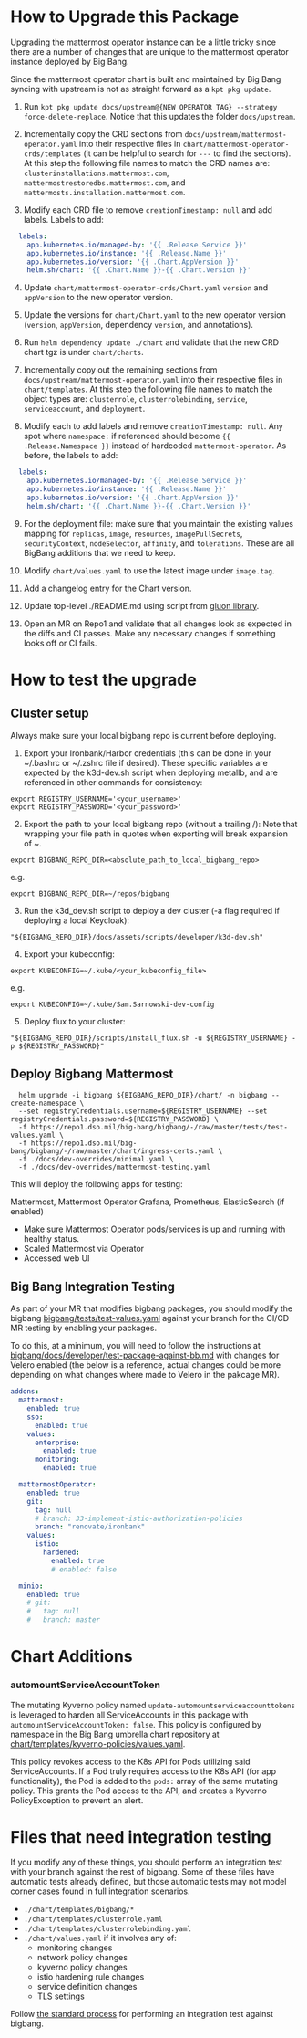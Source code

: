 # How to Upgrade this Package

Upgrading the mattermost operator instance can be a little tricky since there are a number of changes that are unique to the mattermost operator instance deployed by Big Bang.

Since the mattermost operator chart is built and maintained by Big Bang syncing with upstream is not as straight forward as a `kpt pkg update`.

1. Run `kpt pkg update docs/upstream@{NEW OPERATOR TAG} --strategy force-delete-replace`. Notice that this updates the folder `docs/upstream`.

2. Incrementally copy the CRD sections from `docs/upstream/mattermost-operator.yaml` into their respective files in `chart/mattermost-operator-crds/templates` (it can be helpful to search for `---` to find the sections). At this step the following file names to match the CRD names are: `clusterinstallations.mattermost.com`, `mattermostrestoredbs.mattermost.com`, and `mattermosts.installation.mattermost.com`.

3. Modify each CRD file to remove `creationTimestamp: null` and add labels. Labels to add:

```yaml
  labels:
    app.kubernetes.io/managed-by: '{{ .Release.Service }}'
    app.kubernetes.io/instance: '{{ .Release.Name }}'
    app.kubernetes.io/version: '{{ .Chart.AppVersion }}'
    helm.sh/chart: '{{ .Chart.Name }}-{{ .Chart.Version }}'
```

4. Update `chart/mattermost-operator-crds/Chart.yaml` `version` and `appVersion` to the new operator version.

5. Update the versions for `chart/Chart.yaml` to the new operator version (`version`, `appVersion`, dependency `version`, and annotations).

6. Run `helm dependency update ./chart` and validate that the new CRD chart tgz is under `chart/charts`.

7. Incrementally copy out the remaining sections from `docs/upstream/mattermost-operator.yaml` into their respective files in `chart/templates`. At this step the following file names to match the object types are: `clusterrole`, `clusterrolebinding`, `service`, `serviceaccount`, and `deployment`.

8. Modify each to add labels and remove `creationTimestamp: null`. Any spot where `namespace:` if referenced should become `{{ .Release.Namespace }}` instead of hardcoded `mattermost-operator`. As before, the labels to add:

```yaml
  labels:
    app.kubernetes.io/managed-by: '{{ .Release.Service }}'
    app.kubernetes.io/instance: '{{ .Release.Name }}'
    app.kubernetes.io/version: '{{ .Chart.AppVersion }}'
    helm.sh/chart: '{{ .Chart.Name }}-{{ .Chart.Version }}'
```

9. For the deployment file: make sure that you maintain the existing values mapping for `replicas`, `image`, `resources`, `imagePullSecrets`, `securityContext`, `nodeSelector`, `affinity`, and `tolerations`. These are all BigBang additions that we need to keep.

10. Modify `chart/values.yaml` to use the latest image under `image.tag`.

11. Add a changelog entry for the Chart version.

12. Update top-level ./README.md using script from [gluon library](https://repo1.dso.mil/platform-one/big-bang/apps/library-charts/gluon/-/blob/master/docs/bb-package-readme.md).

13. Open an MR on Repo1 and validate that all changes look as expected in the diffs and CI passes. Make any necessary changes if something looks off or CI fails.

# How to test the upgrade

## Cluster setup

Always make sure your local bigbang repo is current before deploying.

1. Export your Ironbank/Harbor credentials (this can be done in your ~/.bashrc or ~/.zshrc file if desired). These specific variables are expected by the k3d-dev.sh script when deploying metallb, and are referenced in other commands for consistency:

```
export REGISTRY_USERNAME='<your_username>'
export REGISTRY_PASSWORD='<your_password>'
```
2. Export the path to your local bigbang repo (without a trailing /):
Note that wrapping your file path in quotes when exporting will break expansion of ~.
```
export BIGBANG_REPO_DIR=<absolute_path_to_local_bigbang_repo>
```
e.g.
```
export BIGBANG_REPO_DIR=~/repos/bigbang
```
3. Run the k3d_dev.sh script to deploy a dev cluster (-a flag required if deploying a local Keycloak):
```
"${BIGBANG_REPO_DIR}/docs/assets/scripts/developer/k3d-dev.sh"
```
4. Export your kubeconfig:
```
export KUBECONFIG=~/.kube/<your_kubeconfig_file>
```
e.g.
```
export KUBECONFIG=~/.kube/Sam.Sarnowski-dev-config
```
5. Deploy flux to your cluster:
```
"${BIGBANG_REPO_DIR}/scripts/install_flux.sh -u ${REGISTRY_USERNAME} -p ${REGISTRY_PASSWORD}"
```

## Deploy Bigbang Mattermost

```
  helm upgrade -i bigbang ${BIGBANG_REPO_DIR}/chart/ -n bigbang --create-namespace \
  --set registryCredentials.username=${REGISTRY_USERNAME} --set registryCredentials.password=${REGISTRY_PASSWORD} \
  -f https://repo1.dso.mil/big-bang/bigbang/-/raw/master/tests/test-values.yaml \
  -f https://repo1.dso.mil/big-bang/bigbang/-/raw/master/chart/ingress-certs.yaml \
  -f ./docs/dev-overrides/minimal.yaml \
  -f ./docs/dev-overrides/mattermost-testing.yaml
  ```
This will deploy the following apps for testing:

Mattermost, Mattermost Operator
Grafana, Prometheus, ElasticSearch (if enabled)

- Make sure Mattermost Operator pods/services is up and running with healthy status. 
- Scaled Mattermost via Operator
- Accessed web UI

## Big Bang Integration Testing

As part of your MR that modifies bigbang packages, you should modify the bigbang [bigbang/tests/test-values.yaml](https://repo1.dso.mil/big-bang/bigbang/-/blob/master/tests/test-values.yaml?ref_type=heads) against your branch for the CI/CD MR testing by enabling your packages.

To do this, at a minimum, you will need to follow the instructions at [bigbang/docs/developer/test-package-against-bb.md](https://repo1.dso.mil/big-bang/bigbang/-/blob/master/docs/developer/test-package-against-bb.md?ref_type=heads) with changes for Velero enabled (the below is a reference, actual changes could be more depending on what changes where made to Velero in the pakcage MR).
```yaml
addons:
  mattermost:
    enabled: true
    sso:
      enabled: true
    values:
      enterprise:
        enabled: true
      monitoring:
        enabled: true

  mattermostOperator:
    enabled: true
    git:
      tag: null
      # branch: 33-implement-istio-authorization-policies
      branch: "renovate/ironbank"
    values:
      istio:
        hardened:
          enabled: true
          # enabled: false

  minio:
    enabled: true
    # git:
    #   tag: null
    #   branch: master
```

# Chart Additions

### automountServiceAccountToken
The mutating Kyverno policy named `update-automountserviceaccounttokens` is leveraged to harden all ServiceAccounts in this package with `automountServiceAccountToken: false`. This policy is configured by namespace in the Big Bang umbrella chart repository at [chart/templates/kyverno-policies/values.yaml](https://repo1.dso.mil/big-bang/bigbang/-/blob/master/chart/templates/kyverno-policies/values.yaml?ref_type=heads). 

This policy revokes access to the K8s API for Pods utilizing said ServiceAccounts. If a Pod truly requires access to the K8s API (for app functionality), the Pod is added to the `pods:` array of the same mutating policy. This grants the Pod access to the API, and creates a Kyverno PolicyException to prevent an alert.

# Files that need integration testing

If you modify any of these things, you should perform an integration test with your branch against the rest of bigbang. Some of these files have automatic tests already defined, but those automatic tests may not model corner cases found in full integration scenarios.

* `./chart/templates/bigbang/*`
* `./chart/templates/clusterrole.yaml`
* `./chart/templates/clusterrolebinding.yaml`
* `./chart/values.yaml` if it involves any of:
  * monitoring changes
  * network policy changes
  * kyverno policy changes
  * istio hardening rule changes
  * service definition changes
  * TLS settings

Follow [the standard process](https://repo1.dso.mil/big-bang/bigbang/-/blob/master/docs/developer/test-package-against-bb.md?ref_type=heads) for performing an integration test against bigbang.
